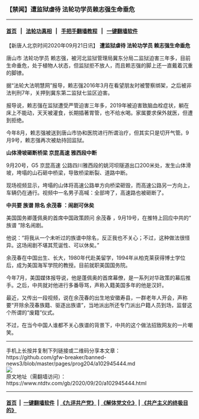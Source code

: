 ### 【禁闻】遭监狱虐待 法轮功学员赖志强生命垂危
------------------------

#### [首页](https://github.com/gfw-breaker/banned-news3/blob/master/README.md) &nbsp;&nbsp;|&nbsp;&nbsp; [法轮功真相](https://github.com/begood0513/basic/blob/master/README.md)  &nbsp;&nbsp;|&nbsp;&nbsp; [手把手翻墙教程](https://github.com/gfw-breaker/guides/wiki)  &nbsp;&nbsp;|&nbsp;&nbsp; [一键翻墙软件](https://github.com/gfw-breaker/nogfw/blob/master/README.md)  



<div><div class="post_content" itemprop="articleBody">
 <p>
  【新唐人北京时间2020年09月21日讯】
  <strong>
   遭监狱虐待
   <ok href="https://www.ntdtv.com/gb/法轮功学员.htm">
    法轮功学员
   </ok>
   赖志强生命垂危
  </strong>
 </p>
 <p>
  唐山市
  <ok href="https://www.ntdtv.com/gb/法轮功学员.htm">
   法轮功学员
  </ok>
  赖志强，被河北监狱管理局冀东分局二监狱迫害三年多，目前生命垂危，处于植物人状态，但监狱拒不放人，而且赖志强的脚上还一直戴着沉重的脚镣。
 </p>
 <p>
  据“法轮大法明慧网”报导，赖志强2016年3月在看望朋友时被警察绑架，之后被非法判刑7年，关押到冀东第二监狱七监区迫害。
 </p>
 <p>
  报导说，赖志强在监狱遭受严管迫害三年多，2019年被迫害致脑血栓症状，躺在床上不能动，天天被灌食，长期插著胃管，也不给水喝。家属要求保外就医，但遭到拒绝。
 </p>
 <p>
  今年8月，赖志强被送到唐山市协和医院进行所谓治疗，但其实只是切开气管。9月9号，赖志强再次被劫持回监狱。
 </p>
 <p>
  <strong>
   山体滑坡砸断桥梁
   <ok href="https://www.ntdtv.com/gb/京昆高速.htm">
    京昆高速
   </ok>
   雅西段中断
  </strong>
 </p>
 <p>
  9月20号，G5
  <ok href="https://www.ntdtv.com/gb/京昆高速.htm">
   京昆高速
  </ok>
  公路四川雅西段的姚河坝隧道出口200米处，发生山体滑坡，垮塌的山石砸中桥梁，导致桥梁断裂、道路中断。
 </p>
 <p>
  现场视频显示，垮塌的山体将高速公路单方向桥梁砸毁，而高速公路另一方向上，车辆仍在通行。视频中一名男子高喊：全部垮了，高速路也被砸断了。
 </p>
 <p>
  <strong>
   中共要
   <ok href="https://www.ntdtv.com/gb/族谱.htm">
    族谱
   </ok>
   除名
   <ok href="https://www.ntdtv.com/gb/余茂春.htm">
    余茂春
   </ok>
   ：闹剧可休矣
  </strong>
 </p>
 <p>
  美国国务卿蓬佩奥的首席中国政策顾问
  <ok href="https://www.ntdtv.com/gb/余茂春.htm">
   余茂春
  </ok>
  ，9月19号，在推特上回应中共的“
  <ok href="https://www.ntdtv.com/gb/族谱.htm">
   族谱
  </ok>
  ”除名闹剧。
 </p>
 <p>
  他说：“将我从一个未听过的族谱中除名，反正我也不关心；不过，这种做法很怪异。这场闹剧不堪其荒诞性、可以休矣。”
 </p>
 <p>
  余茂春在中国出生、长大，1980年代赴美留学，1994年从柏克莱获得博士学位后，成为美国海军学院的教授。目前就职美国国务院。
 </p>
 <p>
  今年7月，美国媒体报导说，他是蓬佩奥的首席幕僚，是一系列对华政策的幕后推手。之后，中共就对他进行多番辱骂，声称入籍美国多年的他是汉奸。
 </p>
 <p>
  最近，又传出一段视频，说在余茂春的出生地安徽寿县，一群老年人开会，声称要“开除余茂春族籍、驱逐出族谱”，当地派出所还专门派出户籍人员到场，监督这个所谓的“废籍”仪式。
 </p>
 <p>
  不过，在当今中国人谁都不关心族谱的背景下，中共的这个做法招致网友的一片嘲笑。
 </p>
 <div class="single_ad">
 </div>
</div>
</div>
<hr/>
手机上长按并复制下列链接或二维码分享本文章：<br/>
https://github.com/gfw-breaker/banned-news3/blob/master/pages/prog204/a102945444.md <br/>
<a href='https://github.com/gfw-breaker/banned-news3/blob/master/pages/prog204/a102945444.md'><img src='https://github.com/gfw-breaker/banned-news3/blob/master/pages/prog204/a102945444.md.png'/></a> <br/>
原文地址（需翻墙访问）：https://www.ntdtv.com/gb/2020/09/20/a102945444.html


------------------------
#### [首页](https://github.com/gfw-breaker/banned-news3/blob/master/README.md) &nbsp;|&nbsp; [一键翻墙软件](https://github.com/gfw-breaker/nogfw/blob/master/README.md) &nbsp;| [《九评共产党》](https://github.com/gfw-breaker/9ping.md/blob/master/README.md#九评之一评共产党是什么) | [《解体党文化》](https://github.com/gfw-breaker/jtdwh.md/blob/master/README.md) | [《共产主义的终极目的》](https://github.com/gfw-breaker/gczydzjmd.md/blob/master/README.md)


<img src='http://gfw-breaker.win/banned-news3/pages/prog204/a102945444.md' width='0px' height='0px'/>